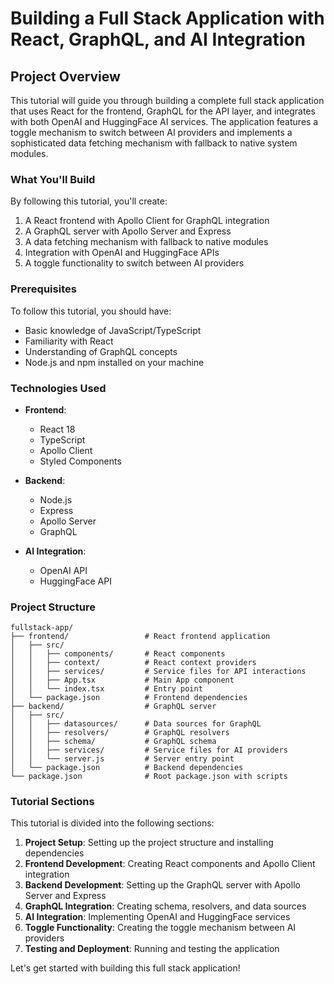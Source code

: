 <!--
Author: Sach-AI llc California
Email: Sach.ai@outlook.com
-->

# Building a Full Stack Application with React, GraphQL, and AI Integration

## Project Overview

This tutorial will guide you through building a complete full stack application that uses React for the frontend, GraphQL for the API layer, and integrates with both OpenAI and HuggingFace AI services. The application features a toggle mechanism to switch between AI providers and implements a sophisticated data fetching mechanism with fallback to native system modules.

### What You'll Build

By following this tutorial, you'll create:

1. A React frontend with Apollo Client for GraphQL integration
2. A GraphQL server with Apollo Server and Express
3. A data fetching mechanism with fallback to native modules
4. Integration with OpenAI and HuggingFace APIs
5. A toggle functionality to switch between AI providers

### Prerequisites

To follow this tutorial, you should have:

- Basic knowledge of JavaScript/TypeScript
- Familiarity with React
- Understanding of GraphQL concepts
- Node.js and npm installed on your machine

### Technologies Used

- **Frontend**:
  - React 18
  - TypeScript
  - Apollo Client
  - Styled Components

- **Backend**:
  - Node.js
  - Express
  - Apollo Server
  - GraphQL

- **AI Integration**:
  - OpenAI API
  - HuggingFace API

### Project Structure

```
fullstack-app/
├── frontend/                 # React frontend application
│   ├── src/
│   │   ├── components/       # React components
│   │   ├── context/          # React context providers
│   │   ├── services/         # Service files for API interactions
│   │   ├── App.tsx           # Main App component
│   │   └── index.tsx         # Entry point
│   └── package.json          # Frontend dependencies
├── backend/                  # GraphQL server
│   ├── src/
│   │   ├── datasources/      # Data sources for GraphQL
│   │   ├── resolvers/        # GraphQL resolvers
│   │   ├── schema/           # GraphQL schema
│   │   ├── services/         # Service files for AI providers
│   │   └── server.js         # Server entry point
│   └── package.json          # Backend dependencies
└── package.json              # Root package.json with scripts
```

### Tutorial Sections

This tutorial is divided into the following sections:

1. **Project Setup**: Setting up the project structure and installing dependencies
2. **Frontend Development**: Creating React components and Apollo Client integration
3. **Backend Development**: Setting up the GraphQL server with Apollo Server and Express
4. **GraphQL Integration**: Creating schema, resolvers, and data sources
5. **AI Integration**: Implementing OpenAI and HuggingFace services
6. **Toggle Functionality**: Creating the toggle mechanism between AI providers
7. **Testing and Deployment**: Running and testing the application

Let's get started with building this full stack application!
